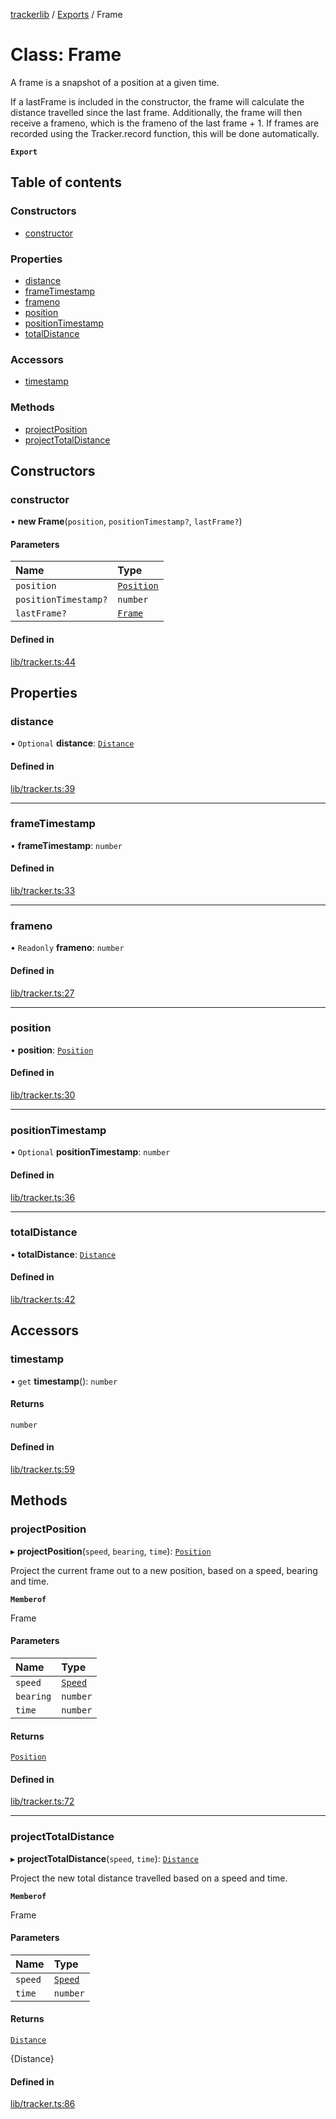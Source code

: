 [trackerlib](../README.md) / [Exports](../modules.md) / Frame

# Class: Frame

A frame is a snapshot of a position at a given time.

If a lastFrame is included in the constructor, the frame will calculate the distance travelled since the last frame.
Additionally, the frame will then receive a frameno, which is the frameno of the last frame + 1.
If frames are recorded using the Tracker.record function, this will be done automatically.

**`Export`**

## Table of contents

### Constructors

- [constructor](Frame.md#constructor)

### Properties

- [distance](Frame.md#distance)
- [frameTimestamp](Frame.md#frametimestamp)
- [frameno](Frame.md#frameno)
- [position](Frame.md#position)
- [positionTimestamp](Frame.md#positiontimestamp)
- [totalDistance](Frame.md#totaldistance)

### Accessors

- [timestamp](Frame.md#timestamp)

### Methods

- [projectPosition](Frame.md#projectposition)
- [projectTotalDistance](Frame.md#projecttotaldistance)

## Constructors

### constructor

• **new Frame**(`position`, `positionTimestamp?`, `lastFrame?`)

#### Parameters

| Name | Type |
| :------ | :------ |
| `position` | [`Position`](Position.md) |
| `positionTimestamp?` | `number` |
| `lastFrame?` | [`Frame`](Frame.md) |

#### Defined in

[lib/tracker.ts:44](https://github.com/florisporro/trackerlib/blob/47e5200/src/lib/tracker.ts#L44)

## Properties

### distance

• `Optional` **distance**: [`Distance`](Distance.md)

#### Defined in

[lib/tracker.ts:39](https://github.com/florisporro/trackerlib/blob/47e5200/src/lib/tracker.ts#L39)

___

### frameTimestamp

• **frameTimestamp**: `number`

#### Defined in

[lib/tracker.ts:33](https://github.com/florisporro/trackerlib/blob/47e5200/src/lib/tracker.ts#L33)

___

### frameno

• `Readonly` **frameno**: `number`

#### Defined in

[lib/tracker.ts:27](https://github.com/florisporro/trackerlib/blob/47e5200/src/lib/tracker.ts#L27)

___

### position

• **position**: [`Position`](Position.md)

#### Defined in

[lib/tracker.ts:30](https://github.com/florisporro/trackerlib/blob/47e5200/src/lib/tracker.ts#L30)

___

### positionTimestamp

• `Optional` **positionTimestamp**: `number`

#### Defined in

[lib/tracker.ts:36](https://github.com/florisporro/trackerlib/blob/47e5200/src/lib/tracker.ts#L36)

___

### totalDistance

• **totalDistance**: [`Distance`](Distance.md)

#### Defined in

[lib/tracker.ts:42](https://github.com/florisporro/trackerlib/blob/47e5200/src/lib/tracker.ts#L42)

## Accessors

### timestamp

• `get` **timestamp**(): `number`

#### Returns

`number`

#### Defined in

[lib/tracker.ts:59](https://github.com/florisporro/trackerlib/blob/47e5200/src/lib/tracker.ts#L59)

## Methods

### projectPosition

▸ **projectPosition**(`speed`, `bearing`, `time`): [`Position`](Position.md)

Project the current frame out to a new position, based on a speed, bearing and time.

**`Memberof`**

Frame

#### Parameters

| Name | Type |
| :------ | :------ |
| `speed` | [`Speed`](Speed.md) |
| `bearing` | `number` |
| `time` | `number` |

#### Returns

[`Position`](Position.md)

#### Defined in

[lib/tracker.ts:72](https://github.com/florisporro/trackerlib/blob/47e5200/src/lib/tracker.ts#L72)

___

### projectTotalDistance

▸ **projectTotalDistance**(`speed`, `time`): [`Distance`](Distance.md)

Project the new total distance travelled based on a speed and time.

**`Memberof`**

Frame

#### Parameters

| Name | Type |
| :------ | :------ |
| `speed` | [`Speed`](Speed.md) |
| `time` | `number` |

#### Returns

[`Distance`](Distance.md)

{Distance}

#### Defined in

[lib/tracker.ts:86](https://github.com/florisporro/trackerlib/blob/47e5200/src/lib/tracker.ts#L86)
